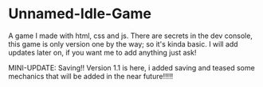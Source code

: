 # Unnamed-Idle-Game
A game I made with html, css and js. There are secrets in the dev console, this game is only version one by the way; so it's kinda basic. I will add updates later on, if you want me to add anything just ask!

MINI-UPDATE: Saving!!
Version 1.1 is here, i added saving and teased some mechanics that will be added in the near future!!!!!
